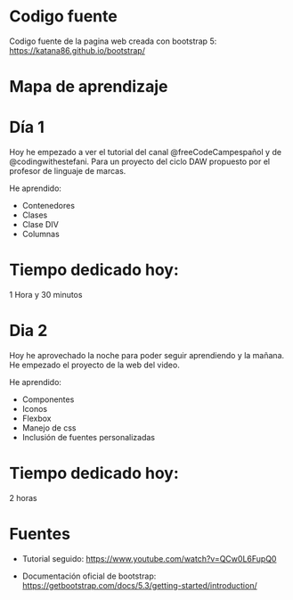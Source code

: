 # Codigo fuente
Codigo fuente de la pagina web creada con bootstrap 5: https://katana86.github.io/bootstrap/

# Mapa de aprendizaje

# Día 1

Hoy he empezado a ver el tutorial del canal @freeCodeCampespañol y de @codingwithestefani. Para un proyecto del ciclo DAW propuesto por el profesor de linguaje de marcas.

He aprendido:
- Contenedores
- Clases
- Clase DIV
- Columnas

# Tiempo dedicado hoy:

1 Hora y 30 minutos

# Dia 2

Hoy he aprovechado la noche para poder seguir aprendiendo y la mañana. 
He empezado el proyecto de la web del video.

He aprendido:
- Componentes
- Iconos
- Flexbox
- Manejo de css
- Inclusión de fuentes personalizadas

# Tiempo dedicado hoy:

2 horas

# Fuentes
  - Tutorial seguido:
  https://www.youtube.com/watch?v=QCw0L6FupQ0

- Documentación oficial de bootstrap:
https://getbootstrap.com/docs/5.3/getting-started/introduction/
